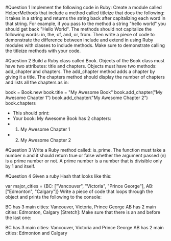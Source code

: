 #Question 1
Implement the following code in Ruby: Create a module called HelperMethods that include a method called titleize that does the following: it takes in a string and returns the string back after capitalizing each word in that string. For example, if you pass to the method a string "hello world" you should get back "Hello World". The methods should not capitalize the following words: in, the, of, and, or, from. Then write a piece of code to demonstrate the difference between include and extend in using Ruby modules with classes to include methods. Make sure to demonstrate calling the titleize methods with your code.

#Question 2
Build a Ruby class called Book. Objects of the Book class must have two attributes: title and chapters. Objects must have two methods: add_chapter and chapters. The add_chapter method adds a chapter by giving it a title. The chapters method should display the number of chapters and lists all the chapters as in:

book = Book.new
book.title = "My Awesome Book"
book.add_chapter("My Awesome Chapter 1")
book.add_chapter("My Awesome Chapter 2")
book.chapters
- This should print:
- Your book: My Awesome Book has 2 chapters:
- 1. My Awesome Chapter 1
- 2. My Awesome Chapter 2

#Question 3
Write a Ruby method called: is_prime. The function must take a number n and it should return true or false whether the argument passed (n) is a prime number or not. A prime number is a number that is divisible only by 1 and itself.

#Question 4
Given a ruby Hash that looks like this:

var major_cities = {BC: ["Vancouver", "Victoria", "Prince George"], AB: ["Edmonton", "Calgary"]}
Write a piece of code that loops through the object and prints the following to the console:

BC has 3 main cities: Vancouver, Victoria, Prince George
AB has 2 main cities: Edmonton, Calgary
[Stretch]: Make sure that there is an and before the last one:

BC has 3 main cities: Vancouver, Victoria and Prince George
AB has 2 main cities: Edmonton and Calgary
